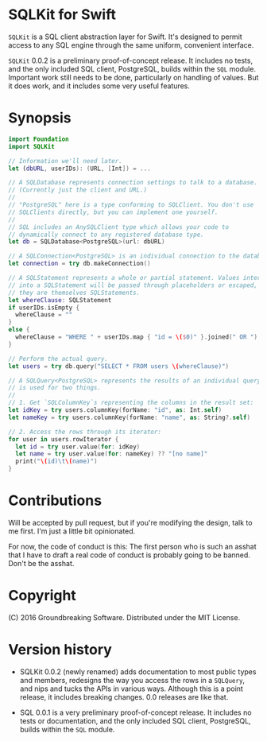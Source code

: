 # SQLKit for Swift

`SQLKit` is a SQL client abstraction layer for Swift. It's designed to permit access to any 
SQL engine through the same uniform, convenient interface.

`SQLKit` 0.0.2 is a preliminary proof-of-concept release. It includes no tests, and the only 
included SQL client, PostgreSQL, builds within the `SQL` module. Important work still needs 
to be done, particularly on handling of values. But it does work, and it includes some very 
useful features.

# Synopsis

```swift
import Foundation
import SQLKit

// Information we'll need later.
let (dbURL, userIDs): (URL, [Int]) = ...

// A SQLDatabase represents connection settings to talk to a database.
// (Currently just the client and URL.)
// 
// "PostgreSQL" here is a type conforming to SQLClient. You don't use 
// SQLClients directly, but you can implement one yourself.
// 
// SQL includes an AnySQLClient type which allows your code to 
// dynamically connect to any registered database type.
let db = SQLDatabase<PostgreSQL>(url: dbURL)

// A SQLConnection<PostgreSQL> is an individual connection to the database.
let connection = try db.makeConnection()

// A SQLStatement represents a whole or partial statement. Values interpolated 
// into a SQLStatement will be passed through placeholders or escaped, unless 
// they are themselves SQLStatements.
let whereClause: SQLStatement
if userIDs.isEmpty {
  whereClause = ""
}
else {
  whereClause = "WHERE " + userIDs.map { "id = \($0)" }.joined(" OR ")
}

// Perform the actual query.
let users = try db.query("SELECT * FROM users \(whereClause)")

// A SQLQuery<PostgreSQL> represents the results of an individual query. It 
// is used for two things.
// 
// 1. Get `SQLColumnKey`s representing the columns in the result set:
let idKey = try users.columnKey(forName: "id", as: Int.self)
let nameKey = try users.columnKey(forName: "name", as: String?.self)

// 2. Access the rows through its iterator:
for user in users.rowIterator {
  let id = try user.value(for: idKey)
  let name = try user.value(for: nameKey) ?? "[no name]"
  print("\(id)\t\(name)")
}
```

# Contributions

Will be accepted by pull request, but if you're modifying the design, talk to 
me first. I'm just a little bit opinionated.

For now, the code of conduct is this: The first person who is such an asshat that 
I have to draft a real code of conduct is probably going to be banned. Don't be the 
asshat.

# Copyright

(C) 2016 Groundbreaking Software. Distributed under the MIT License.

# Version history

* SQLKit 0.0.2 (newly renamed) adds documentation to most public types and members, 
  redesigns the way you access the rows in a `SQLQuery`, and nips and tucks the APIs 
  in various ways. Although this is a point release, it includes breaking changes.
  0.0 releases are like that.

* SQL 0.0.1 is a very preliminary proof-of-concept release. It includes no tests or 
  documentation, and the only included SQL client, PostgreSQL, builds within the `SQL` module.
